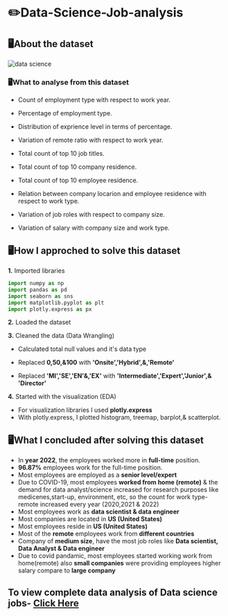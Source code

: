 # ✏️Data-Science-Job-analysis

## 🖥️About the dataset
![data science](https://user-images.githubusercontent.com/98269318/190690079-59799c12-2afc-4d78-9601-e17af8160ad5.png)

### 🖥️What to analyse from this dataset
  - Count of employment type with respect to work year.

  - Percentage of employment type.
  
  - Distribution of exprience level in terms of percentage.
  
  - Variation of remote ratio with respect to work year.
   
  - Total count of top 10 job titles.
  
  - Total count of top 10 company residence.
  
  - Total count of top 10 employee residence.
  
  - Relation between company locarion and employee residence with respect to work type.
  
  - Variation of job roles with respect to company size.
  
  - Variation of salary with company size and work type.
  
## 🖥️How I approched to solve this dataset
**1.** Imported libraries
``` python
import numpy as np
import pandas as pd
import seaborn as sns
import matplotlib.pyplot as plt
import plotly.express as px
```
**2.** Loaded the dataset

**3.** Cleaned the data (Data Wrangling)
- Calculated total null values and it's data type

- Replaced **0,50,&100** with **'Onsite','Hybrid',&,'Remote'**

- Replaced **'MI','SE','EN'&,'EX'** with **'Intermediate','Expert','Junior',& 'Director'**

**4.** Started with the visualization (EDA)
- For visualization libraries I used **plotly.express**
- With plotly.express, I plotted histogram, treemap, barplot,& scatterplot.

## 🖥️What I concluded after solving this dataset 
- In **year 2022**, the employees worked more in **full-time** position.
- **96.87%** employees work for the full-time position.
-  Most employees are employed as a **senior level/expert**
-  Due to COVID-19, most employees **worked from home (remote)** & the demand for data analyst/science increased for research purposes like medicenes,start-up, environment, etc, so the count for work type-remote increased every year (2020,2021 & 2022)
-  Most employees work as **data scientist & data engineer**
-  Most companies are located in **US (United States)**
-  Most employees reside in **US (United States)**
-  Most of the **remote** employees work from **different countries**
-  Company of **medium size**, have the most job roles like **Data scientist, Data Analyst & Data engineer**
-  Due to covid pandamic, most employees started working work from home(remote) also **small companies** were providing employees higher salary compare to **large company**

## To view complete data analysis of Data science jobs- [Click Here](https://www.kaggle.com/code/pantanjali/data-science-job-analysis)
